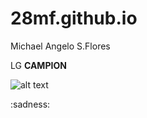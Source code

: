 # 28mf.github.io
Michael Angelo S.Flores

LG **CAMPION**

![alt text](https://i.pinimg.com/originals/d9/38/7e/d9387ec35e8c18290491434bce9b4516.jpg)

:sadness:
